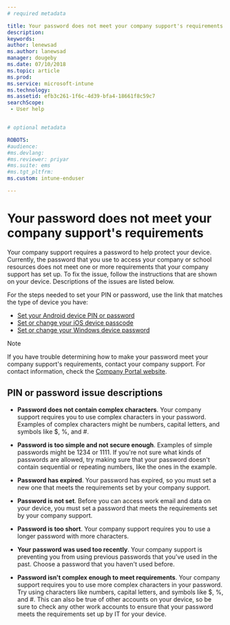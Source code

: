 ```yaml
---
# required metadata

title: Your password does not meet your company support's requirements | Microsoft Docs
description:
keywords:
author: lenewsad
ms.author: lanewsad
manager: dougeby
ms.date: 07/10/2018
ms.topic: article
ms.prod:
ms.service: microsoft-intune
ms.technology:
ms.assetid: efb3c261-1f6c-4d39-bfa4-18661f8c59c7
searchScope:
 - User help


# optional metadata

ROBOTS:  
#audience:
#ms.devlang:
#ms.reviewer: priyar
#ms.suite: ems
#ms.tgt_pltfrm:
ms.custom: intune-enduser

---
```


# Your password does not meet your company support's requirements

Your company support requires a password to help protect your device. Currently, the password that you use to access your company or school resources does not meet one or more requirements that your company support has set up. To fix the issue, follow the instructions that are shown on your device. Descriptions of the issues are listed below.

For the steps needed to set your PIN or password, use the link that matches the type of device you have:

- [Set your Android device PIN or password](set-your-pin-or-password-android.md)
- [Set or change your iOS device passcode](set-or-change-your-passcode-ios.md)
- [Set or change your Windows device password](set-or-change-your-password-windows.md)

> [!NOTE]
> If you have trouble determining how to make your password meet your company support's requirements, contact your company support. For contact information, check the [Company Portal website](https://portal.manage.microsoft.com#HelpDeskDialog).

## PIN or password issue descriptions

- **Password does not contain complex characters**. 
  Your company support requires you to use complex characters in your password. Examples of complex characters might be numbers, capital letters, and symbols like $, %, and #.

- **Password is too simple and not secure enough**. 
  Examples of simple passwords might be 1234 or 1111. If you're not sure what kinds of passwords are allowed, try making sure that your password doesn't contain sequential or repeating numbers, like the ones in the example.

- **Password has expired**. 
  Your password has expired, so you must set a new one that meets the requirements set by your company support.

- **Password is not set**. 
  Before you can access work email and data on your device, you must set a password that meets the requirements set by your company support.

- **Password is too short**. 
  Your company support requires you to use a longer password with more characters.

- **Your password was used too recently**. 
  Your company support is preventing you from using previous passwords that you've used in the past. Choose a password that you haven't used before.

- **Password isn't complex enough to meet requirements**. 
  Your company support requires you to use more complex characters in your password. Try using characters like numbers, capital letters, and symbols like $, %, and #. This can also be true of other accounts on your device, so be sure to check any other work accounts to ensure that your password meets the requirements set up by IT for your device.
